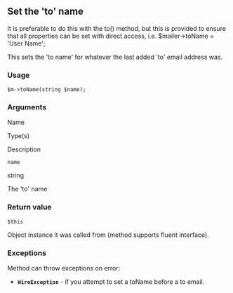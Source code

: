 Set the 'to' name
-----------------

It is preferable to do this with the to() method, but this is provided to ensure that all properties can be set with direct access, i.e. $mailer->toName = 'User Name';

This sets the 'to name' for whatever the last added 'to' email address was.

### Usage

    $m->toName(string $name);

### Arguments

Name

Type(s)

Description

`name`

string

The 'to' name

### Return value

`$this`

Object instance it was called from (method supports fluent interface).

### Exceptions

Method can throw exceptions on error:

*   **`WireException`** - if you attempt to set a toName before a to email.
    

